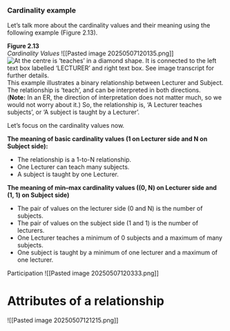 ### Cardinality example

Let’s talk more about the cardinality values and their meaning using the following example (Figure 2.13).

**Figure 2.13**  
_Cardinality Values_
![[Pasted image 20250507120135.png]]
![At the centre is ‘teaches’ in a diamond shape. It is connected to the left text box labelled ‘LECTURER’ and right text box. See image transcript for further details.]()
This example illustrates a binary relationship between Lecturer and Subject. The relationship is ‘teach’, and can be interpreted in both directions. (**Note:** In an ER, the direction of interpretation does not matter much, so we would not worry about it.) So, the relationship is, ‘A Lecturer teaches subjects’, or ‘A subject is taught by a Lecturer’.

Let’s focus on the cardinality values now.

**The meaning of basic cardinality values (1 on Lecturer side and N on Subject side):**

- The relationship is a 1-to-N relationship.
- One Lecturer can teach many subjects.
- A subject is taught by one Lecturer.

**The meaning of min–max cardinality values ((0, N) on Lecturer side and (1, 1) on Subject side)**

- The pair of values on the lecturer side (0 and N) is the number of subjects.
- The pair of values on the subject side (1 and 1) is the number of lecturers.
- One Lecturer teaches a minimum of 0 subjects and a maximum of many subjects.
- One subject is taught by a minimum of one lecturer and a maximum of one lecturer.

Participation
![[Pasted image 20250507120333.png]]
# Attributes of a relationship

![[Pasted image 20250507121215.png]]